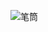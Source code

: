 ![笔筒](https://user-images.githubusercontent.com/55586349/114509457-17842480-9c68-11eb-8b69-faafe0ae2f30.png)
